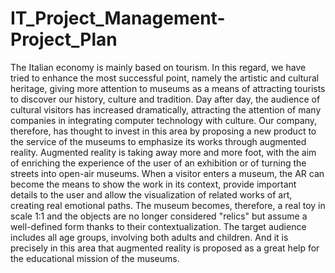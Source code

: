 # IT_Project_Management-Project_Plan

The Italian economy is mainly based on tourism. In this regard, we have tried to enhance the most successful point, namely the artistic and cultural heritage, giving more attention to museums as a means of attracting tourists to discover our history, culture and tradition.
Day after day, the audience of cultural visitors has increased dramatically, attracting the attention of many companies in integrating computer technology with culture.
Our company, therefore, has thought to invest in this area by proposing a new product to the service of the museums to emphasize its works through augmented reality.
Augmented reality is taking away more and more foot, with the aim of enriching the experience of the user of an exhibition or of turning the streets into open-air museums.
When a visitor enters a museum, the AR can become the means to show the work in its context, provide important details to the user and allow the visualization of related works of art, creating real emotional paths.
The museum becomes, therefore, a real toy in scale 1:1 and the objects are no longer considered "relics" but assume a well-defined form thanks to their contextualization.
The target audience includes all age groups, involving both adults and children. And it is precisely in this area that augmented reality is proposed as a great help for the educational mission of the museums.
